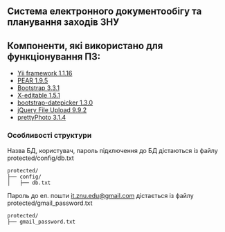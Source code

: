 ## Система електронного документообігу та планування заходів ЗНУ

## Компоненти, які використано для функціонування ПЗ:

- [Yii framework 1.1.16](http://www.yiiframework.com/)
- [PEAR 1.9.5](http://pear.php.net/)
- [Bootstrap 3.3.1](http://getbootstrap.com/)
- [X-editable 1.5.1](http://vitalets.github.io/x-editable/)
- [bootstrap-datepicker 1.3.0](https://github.com/eternicode/bootstrap-datepicker)
- [jQuery File Upload 9.9.2](https://blueimp.github.io/jQuery-File-Upload/)
- [prettyPhoto 3.1.4](http://www.no-margin-for-errors.com/projects/prettyphoto-jquery-lightbox-clone/)

### Особливості структури

Назва БД, користувач, пароль підключення до БД дістаються із файлу 
protected/config/db.txt

```
protected/
├── config/
│   ├── db.txt
```

Пароль до ел. пошти it.znu.edu@gmail.com дістається із файлу 
protected/gmail_password.txt

```
protected/
├── gmail_password.txt
```
